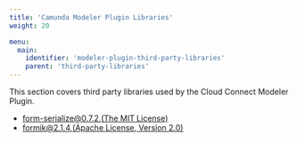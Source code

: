 ```yaml
---
title: 'Camunda Modeler Plugin Libraries'
weight: 20

menu:
  main:
    identifier: 'modeler-plugin-third-party-libraries'
    parent: 'third-party-libraries'
---
```


This section covers third party libraries used by the Cloud Connect Modeler Plugin.

- form-serialize@0.7.2,[(The MIT License)](http://opensource.org/licenses/MIT)
- formik@2.1.4,[(Apache License, Version 2.0)](https://www.apache.org/licenses/LICENSE-2.0.txt)